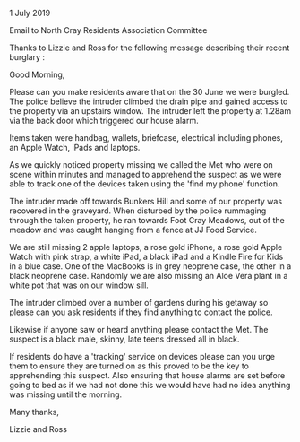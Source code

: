 1 July 2019

Email to North Cray Residents Association Committee

Thanks to Lizzie and Ross for the following message describing their recent burglary :

Good Morning,

Please can you make residents aware that on the 30 June we were burgled. The police believe the intruder climbed the drain pipe and gained access to the property via an upstairs window. The intruder left the property at 1.28am via the back door which triggered our house alarm.

Items taken were handbag, wallets, briefcase, electrical including phones, an Apple Watch, iPads and laptops.

As we quickly noticed property missing we called the Met who were on scene within minutes and managed to apprehend the suspect as we were able to track one of the devices taken using the 'find my phone' function.

The intruder made off towards Bunkers Hill and some of our property was recovered in the graveyard. When disturbed by the police rummaging through the taken property, he ran towards Foot Cray Meadows, out of the meadow and was caught hanging from a fence at JJ Food Service.

We are still missing 2 apple laptops, a rose gold iPhone, a rose gold Apple Watch with pink strap, a white iPad, a black iPad and a Kindle Fire for Kids in a blue case. One of the MacBooks is in grey neoprene case, the other in a black neoprene case. Randomly we are also missing an Aloe Vera plant in a white pot that was on our window sill.

The intruder climbed over a number of gardens during his getaway so please can you ask residents if they find anything to contact the police.

Likewise if anyone saw or heard anything please contact the Met. The suspect is a black male, skinny, late teens dressed all in black.

If residents do have a 'tracking' service on devices please can you urge them to ensure they are turned on as this proved to be the key to apprehending this suspect. Also ensuring that house alarms are set before going to bed as if we had not done this we would have had no idea anything was missing until the morning.

Many thanks,

Lizzie and Ross
